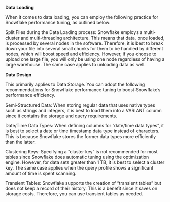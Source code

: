 __Data Loading__


When it comes to data loading, you can employ the following practice for Snowflake performance tuning, as outlined below:

Split Files during the Data Loading process: Snowflake employs a multi-cluster and multi-threading architecture. This means that data, once loaded, is processed by several nodes in the software. Therefore, it is best to break down your file into several small chunks for them to be handled by different nodes, which will boost speed and efficiency. However, if you choose to upload one large file, you will only be using one node regardless of having a large warehouse. The same case applies to unloading data as well. 

__Data Design__

This primarily applies to Data Storage. You can adopt the following recommendations for Snowflake performance tuning to boost Snowflake’s performance efficiency. 

Semi-Structured Data: When storing regular data that uses native types such as strings and integers, it is best to load them into a VARIANT column since it contains the storage and query requirements.

Date/Time Data Types: When defining columns for “date/time data types”, it is best to select a date or time timestamp data type instead of characters. This is because Snowflake stores the former data types more efficiently than the latter. 

Clustering Keys: Specifying a “cluster key” is not recommended for most tables since Snowflake does automatic tuning using the optimization engine. However, for data sets greater than 1 TB, it is best to select a cluster key. The same case applies when the query profile shows a significant amount of time is spent scanning. 

Transient Tables: Snowflake supports the creation of “transient tables” but does not keep a record of their history. This is a benefit since it saves on storage costs. Therefore, you can use transient tables as needed. 

